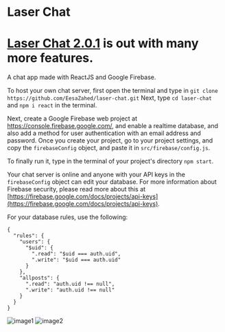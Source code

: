 # Laser Chat

# [Laser Chat 2.0.1](https://github.com/EesaZahed/laser-chat-2.0) is out with many more features.

A chat app made with ReactJS and Google Firebase.

To host your own chat server, first open the terminal and type in `git clone https://github.com/EesaZahed/laser-chat.git` Next, type `cd laser-chat` and `npm i react` in the terminal.

Next, create a Google Firebase web project at https://console.firebase.google.com/, and enable a realtime database, and also add a method for user authentication with an email address and password. Once you create your project, go to your project settings, and copy the `firebaseConfig` object, and paste it in `src/firebase/config.js`.

To finally run it, type in the terminal of your project's directory `npm start`.

Your chat server is online and anyone with your API keys in the `firebaseConfig` object can edit your database. For more information about Firebase security, please read more about this at [https://firebase.google.com/docs/projects/api-keys](https://firebase.google.com/docs/projects/api-keys).

For your database rules, use the following:

```
{
  "rules": {
    "users": {
      "$uid": {
        ".read": "$uid === auth.uid",
        ".write": "$uid === auth.uid"
      }
    },
    "allposts": {
      ".read": "auth.uid !== null",
      ".write": "auth.uid !== null"
    }
  }
}
```

![image1](https://user-images.githubusercontent.com/97064249/158486167-e7c845c2-3807-4141-ada4-aefbfcd69757.png)
![image2](https://user-images.githubusercontent.com/97064249/158486163-61898c94-eb2e-4660-b017-3c16713857ba.png)

